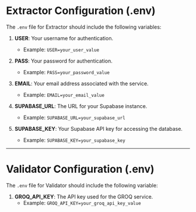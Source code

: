 # Extractor Configuration (.env)

The `.env` file for Extractor should include the following variables:

1. **USER**: Your username for authentication.
   - Example: `USER=your_user_value`

2. **PASS**: Your password for authentication.
   - Example: `PASS=your_password_value`

3. **EMAIL**: Your email address associated with the service.
   - Example: `EMAIL=your_email_value`

4. **SUPABASE_URL**: The URL for your Supabase instance.
   - Example: `SUPABASE_URL=your_supabase_url`

5. **SUPABASE_KEY**: Your Supabase API key for accessing the database.
   - Example: `SUPABASE_KEY=your_supabase_key`

---

# Validator Configuration (.env)

The `.env` file for Validator should include the following variable:

1. **GROQ_API_KEY**: The API key used for the GROQ service.
   - Example: `GROQ_API_KEY=your_groq_api_key_value`
